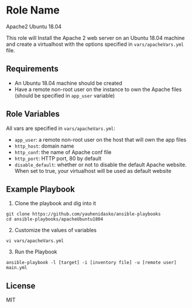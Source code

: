 Role Name
=========

Apache2 Ubuntu 18.04

This role will Install the Apache 2 web server on an Ubuntu 18.04 machine and create a virtualhost with the options specified in `vars/apacheVars.yml` file.

Requirements
------------

- An Ubuntu 18.04 machine should be created
- Have a remote non-root user on the instance to own the Apache files (should be specified in `app_user` variable) 

Role Variables
--------------

All vars are specified in `vars/apacheVars.yml`:

- `app_user`: a remote non-root user on the host that will own the app files
- `http_host`: domain name
- `http_conf`: the name of Apache conf file
- `http_port`: HTTP port, 80 by default 
- `disable_default`: whether or not to disable the default Apache website. When set to true, your virtualhost will be used as default website

Example Playbook
----------------

1) Clone the playbook and dig into it

```shell
git clone https://github.com/yauhenidasko/ansible-playbooks
cd ansible-playbooks/apacheUbuntu1804
```

2) Customize the values of variables

```shell
vi vars/apacheVars.yml 
```

3) Run the Playbook

```command
ansible-playbook -l [target] -i [inventory file] -u [remote user] main.yml
```

License
-------

MIT

